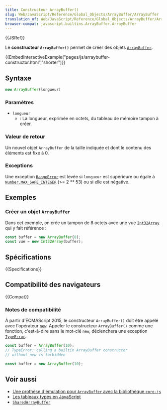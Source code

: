 ```yaml
---
title: Constructeur ArrayBuffer()
slug: Web/JavaScript/Reference/Global_Objects/ArrayBuffer/ArrayBuffer
translation_of: Web/JavaScript/Reference/Global_Objects/ArrayBuffer/ArrayBuffer
browser-compat: javascript.builtins.ArrayBuffer.ArrayBuffer
---
```

{{JSRef}}

Le **constructeur `ArrayBuffer()`** permet de créer des objets [`ArrayBuffer`](/fr/docs/Web/JavaScript/Reference/Global_Objects/ArrayBuffer).

{{EmbedInteractiveExample("pages/js/arraybuffer-constructor.html","shorter")}}

## Syntaxe

```js
new ArrayBuffer(longueur)
```

### Paramètres

- `longueur`
  - : La longueur, exprimée en octets, du tableau de mémoire tampon à créer.

### Valeur de retour

Un nouvel objet `ArrayBuffer` de la taille indiquée et dont le contenu des éléments est fixé à 0.

### Exceptions

Une exception [`RangeError`](/fr/docs/Web/JavaScript/Reference/Global_Objects/RangeError) est levée si `longueur` est supérieure ou égale à [`Number.MAX_SAFE_INTEGER`](/fr/docs/Web/JavaScript/Reference/Global_Objects/Number/MAX_SAFE_INTEGER) (>= 2 \*\* 53) ou si elle est négative.

## Exemples

### Créer un objet `ArrayBuffer`

Dans cet exemple, on crée un tampon de 8 octets avec une vue [`Int32Array`](/fr/docs/Web/JavaScript/Reference/Global_Objects/Int32Array) qui y fait référence&nbsp;:

```js
const buffer = new ArrayBuffer(8);
const vue = new Int32Array(buffer);
```

## Spécifications

{{Specifications}}

## Compatibilité des navigateurs

{{Compat}}

### Notes de compatibilité

À partir d'ECMAScript 2015, le constructeur `ArrayBuffer()` doit être appelé avec l'opérateur [`new`](/fr/docs/Web/JavaScript/Reference/Operators/new). Appeler le constructeur `ArrayBuffer()` comme une fonction, c'est-à-dire sans le mot-clé `new`, déclenchera une exception [`TypeError`](/fr/docs/Web/JavaScript/Reference/Global_Objects/TypeError).

```js example-bad
const buffer = ArrayBuffer(10);
// TypeError: calling a builtin ArrayBuffer constructor
// without new is forbidden
```

```js example-good
const buffer = new ArrayBuffer(10);
```

## Voir aussi

- [Une prothèse d'émulation pour `ArrayBuffer` avec la bibliothèque `core-js`](https://github.com/zloirock/core-js#ecmascript-typed-arrays)
- [Les tableaux typés en JavaScript](/fr/docs/Web/JavaScript/Typed_arrays)
- [`SharedArrayBuffer`](/fr/docs/Web/JavaScript/Reference/Global_Objects/SharedArrayBuffer)
